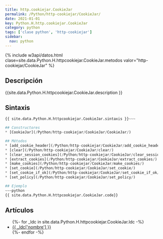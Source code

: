 ```yaml
---
title: http.cookiejar.CookieJar
permalink: /Python/http-cookiejar/CookieJar/
date: 2021-01-01
key: Python.H.http.cookiejar.CookieJar
category: python
tags: ['clase python', 'http-cookiejar']
sidebar: 
  nav: python
---
```


{% include w3api/datos.html clase=site.data.Python.H.httpcookiejar.CookieJar.metodos valor="http-cookiejar/CookieJar" %}

## Descripción
{{site.data.Python.H.httpcookiejar.CookieJar.description }}

## Sintaxis
~~~python
{{ site.data.Python.H.httpcookiejar.CookieJar.sintaxis }}~~~

## Constructores
* [CookieJar](/Python/http-cookiejar/CookieJar/CookieJar/)

## Métodos
* [add_cookie_header](/Python/http-cookiejar/CookieJar/add_cookie_header/)
* [clear](/Python/http-cookiejar/CookieJar/clear/)
* [clear_session_cookies](/Python/http-cookiejar/CookieJar/clear_session_cookies/)
* [extract_cookies](/Python/http-cookiejar/CookieJar/extract_cookies/)
* [make_cookies](/Python/http-cookiejar/CookieJar/make_cookies/)
* [set_cookie](/Python/http-cookiejar/CookieJar/set_cookie/)
* [set_cookie_if_ok](/Python/http-cookiejar/CookieJar/set_cookie_if_ok/)
* [set_policy](/Python/http-cookiejar/CookieJar/set_policy/)

## Ejemplo
~~~python
{{ site.data.Python.H.httpcookiejar.CookieJar.code}}
~~~

## Artículos
<ul>
{%- for _ldc in site.data.Python.H.httpcookiejar.CookieJar.ldc -%}
   <li>
       <a href="{{_ldc['url'] }}">{{ _ldc['nombre'] }}</a>
   </li>
{%- endfor -%}
</ul>
